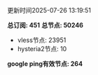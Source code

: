 更新时间2025-07-26 13:19:51

**总订阅: 451**
**总节点: 50246**
- vless节点: 23951
- hysteria2节点: 10

**google ping有效节点: 264**
